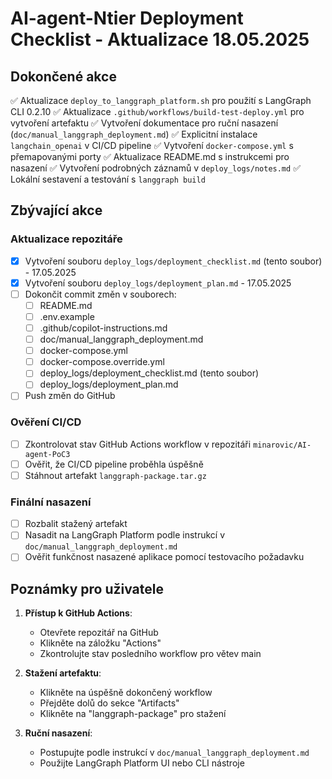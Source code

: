 # AI-agent-Ntier Deployment Checklist - Aktualizace 18.05.2025

## Dokončené akce

✅ Aktualizace `deploy_to_langgraph_platform.sh` pro použití s LangGraph CLI 0.2.10
✅ Aktualizace `.github/workflows/build-test-deploy.yml` pro vytvoření artefaktu
✅ Vytvoření dokumentace pro ruční nasazení (`doc/manual_langgraph_deployment.md`)
✅ Explicitní instalace `langchain_openai` v CI/CD pipeline
✅ Vytvoření `docker-compose.yml` s přemapovanými porty 
✅ Aktualizace README.md s instrukcemi pro nasazení
✅ Vytvoření podrobných záznamů v `deploy_logs/notes.md`
✅ Lokální sestavení a testování s `langgraph build`

## Zbývající akce

### Aktualizace repozitáře

- [x] Vytvoření souboru `deploy_logs/deployment_checklist.md` (tento soubor) - 17.05.2025
- [x] Vytvoření souboru `deploy_logs/deployment_plan.md` - 17.05.2025
- [ ] Dokončit commit změn v souborech:
  - [ ] README.md
  - [ ] .env.example
  - [ ] .github/copilot-instructions.md
  - [ ] doc/manual_langgraph_deployment.md
  - [ ] docker-compose.yml
  - [ ] docker-compose.override.yml
  - [ ] deploy_logs/deployment_checklist.md (tento soubor)
  - [ ] deploy_logs/deployment_plan.md
- [ ] Push změn do GitHub

### Ověření CI/CD

- [ ] Zkontrolovat stav GitHub Actions workflow v repozitáři `minarovic/AI-agent-PoC3`
- [ ] Ověřit, že CI/CD pipeline proběhla úspěšně
- [ ] Stáhnout artefakt `langgraph-package.tar.gz`

### Finální nasazení

- [ ] Rozbalit stažený artefakt
- [ ] Nasadit na LangGraph Platform podle instrukcí v `doc/manual_langgraph_deployment.md`
- [ ] Ověřit funkčnost nasazené aplikace pomocí testovacího požadavku

## Poznámky pro uživatele

1. **Přístup k GitHub Actions**:
   - Otevřete repozitář na GitHub
   - Klikněte na záložku "Actions"
   - Zkontrolujte stav posledního workflow pro větev main

2. **Stažení artefaktu**:
   - Klikněte na úspěšně dokončený workflow
   - Přejděte dolů do sekce "Artifacts"
   - Klikněte na "langgraph-package" pro stažení

3. **Ruční nasazení**:
   - Postupujte podle instrukcí v `doc/manual_langgraph_deployment.md`
   - Použijte LangGraph Platform UI nebo CLI nástroje
